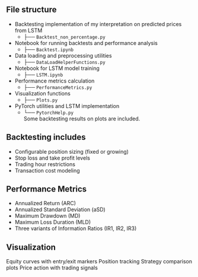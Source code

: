 ## File structure
- Backtesting implementation of my interpretation on predicted prices from LSTM
  - ├── `Backtest_non_percentage.py`
- Notebook for running backtests and performance analysis
  - ├── `Backtest.ipynb `                
- Data loading and preprocessing utilities
  - ├── `DataLoadHelperFunctions.py`
- Notebook for LSTM model training
  - ├── `LSTM.ipynb`                     
- Performance metrics calculation
  - ├── `PerformanceMetrics.py`          
- Visualization functions
  - ├── `Plots.py`                      
- PyTorch utilities and LSTM implementation
  - └── `PytorchHelp.py`                  
Some backtesting results on plots are included.

## Backtesting includes
- Configurable position sizing (fixed or growing)
- Stop loss and take profit levels
- Trading hour restrictions
- Transaction cost modeling

## Performance Metrics
- Annualized Return (ARC)
- Annualized Standard Deviation (aSD)
- Maximum Drawdown (MD)
- Maximum Loss Duration (MLD)
- Three variants of Information Ratios (IR1, IR2, IR3)

## Visualization
Equity curves with entry/exit markers
Position tracking
Strategy comparison plots
Price action with trading signals
